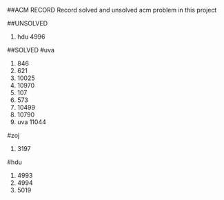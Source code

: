 ##ACM RECORD
Record solved and unsolved acm problem in this project

##UNSOLVED
<ol>
<li>hdu 4996</li>
</ol>


##SOLVED
#uva
<ol>
<li>846</li>
<li>621</li>
<li>10025</li>
<li>10970</li>
<li>107</li>
<li>573</li>
<li>10499</li>
<li>10790</li>
<li>uva 11044</li>
</ol>


#zoj
<ol>
<li>3197</li>
</ol>


#hdu
<ol>
<li>4993</li>
<li>4994</li>
<li>5019</li>
</ol>


